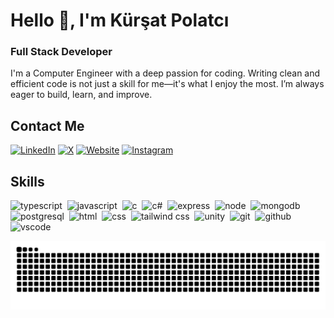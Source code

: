 # Hello 👋, I'm Kürşat Polatcı
### Full Stack Developer

I'm a Computer Engineer with a deep passion for coding. Writing clean and efficient code is not just a skill for me—it's what I enjoy the most. I’m always eager to build, learn, and improve.

## Contact Me
<p>
  <a href="https://www.linkedin.com/in/kursatpolatci/" target="_blank"><img src="https://img.shields.io/badge/LinkedIn-%230077B5.svg?&style=flat-square&logo=linkedin&logoColor=white" alt="LinkedIn"></a> 
  <a href="https://x.com/kursatpolatci" target="_blank"><img src="https://img.shields.io/badge/X-%23000000.svg?&style=flat-square&logo=x&logoColor=white" alt="X"></a> 
  <a href="www.kursatpolatci.com" target="_blank"><img src="https://img.shields.io/badge/Website-%23FF7139.svg?&style=flat-square&logo=Firefox&logoColor=white" alt="Website"></a>
  <a href="https://www.instagram.com/kursatpolatci" target="_blank"><img src="https://img.shields.io/badge/Instagram-%23E4405F.svg?&style=flat-square&logo=instagram&logoColor=white" alt="Instagram"></a> 
</p>

## Skills

<p align="left">
<img src="https://cdn.jsdelivr.net/gh/devicons/devicon/icons/typescript/typescript-original.svg" alt="typescript" width="40" height="40"/>&nbsp;
<img src="https://cdn.jsdelivr.net/gh/devicons/devicon/icons/javascript/javascript-original.svg" alt="javascript" width="40" height="40"/>&nbsp;
<img src="https://img.icons8.com/?size=100&id=40670&format=png&color=000000" alt="c" width="40" height="40"/>&nbsp;
<img src="https://img.icons8.com/?size=100&id=45490&format=png&color=000000" alt="c#" width="40" height="40"/>&nbsp;
<img src="https://cdn.jsdelivr.net/gh/devicons/devicon/icons/express/express-original.svg" alt="express" width="40" height="40"/>&nbsp;
<img src="https://cdn.jsdelivr.net/gh/devicons/devicon/icons/nodejs/nodejs-original.svg" alt="node" width="40" height="40"/>&nbsp;
<img src="https://cdn.jsdelivr.net/gh/devicons/devicon/icons/mongodb/mongodb-original.svg" alt="mongodb" width="40" height="40"/>&nbsp;
<img src="https://cdn.jsdelivr.net/gh/devicons/devicon/icons/postgresql/postgresql-original.svg" alt="postgresql" width="40" height="40"/>&nbsp;
<img src="https://cdn.jsdelivr.net/gh/devicons/devicon/icons/html5/html5-original.svg" alt="html" width="40" height="40"/>&nbsp;
<img src="https://cdn.jsdelivr.net/gh/devicons/devicon/icons/css3/css3-original.svg" alt="css" width="40" height="40"/>&nbsp;
<img src="https://img.icons8.com/?size=100&id=x7XMNGh2vdqA&format=png&color=000000" alt="tailwind css" width="40" height="40"/>&nbsp;
<img src="https://img.icons8.com/?size=100&id=IPzemd2v4Ubj&format=png&color=000000" alt="unity" width="40" height="40"/>&nbsp;
<img src="https://cdn.jsdelivr.net/gh/devicons/devicon/icons/git/git-original.svg" alt="git" width="40" height="40"/>&nbsp;
<img src="https://cdn.jsdelivr.net/gh/devicons/devicon/icons/github/github-original.svg" alt="github" width="40" height="40"/>&nbsp;
<img src="https://cdn.jsdelivr.net/gh/devicons/devicon/icons/vscode/vscode-original.svg" alt="vscode" width="40" height="40"/>&nbsp;
</p>

<div align="left">
  <img src="https://raw.githubusercontent.com/kursatpolatci/kursatpolatci/output/snake.svg" alt="Snake animation" />
</div>

